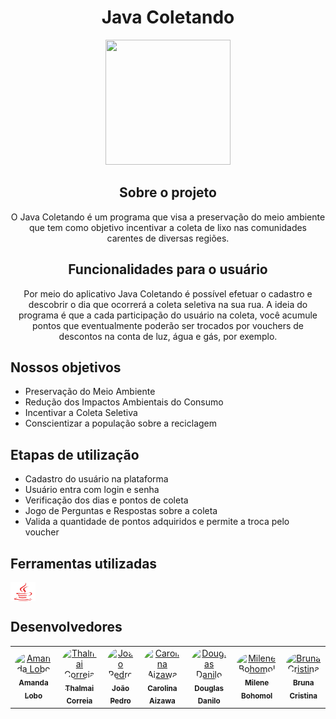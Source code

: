 <h1 align="center">Java Coletando</h1> 

<div align=center>

<img src="https://meiosustentavel.com.br/wp-content/uploads/2020/08/eco-3516734_1920-445x445.png" width=200px height=200px>


## Sobre o projeto 
<p> O Java Coletando é um programa que visa a preservação do meio ambiente que tem como objetivo incentivar a coleta de lixo nas comunidades carentes de diversas regiões. </p> 

## Funcionalidades para o usuário 

Por meio do aplicativo Java Coletando é possível efetuar o cadastro e descobrir o dia que ocorrerá a coleta seletiva na sua rua. A ideia do programa é que a cada participação do usuário na coleta, você acumule pontos que eventualmente poderão ser trocados por vouchers de descontos na conta de luz, água e gás, por exemplo.

</div>

## Nossos objetivos 

* Preservação do Meio Ambiente
* Redução dos Impactos Ambientais do Consumo
* Incentivar a Coleta Seletiva
* Conscientizar a população sobre a reciclagem

## Etapas de utilização

* Cadastro do usuário na plataforma
* Usuário entra com login e senha
* Verificação dos dias e pontos de coleta
* Jogo de Perguntas e Respostas sobre a coleta
* Valida a quantidade de pontos adquiridos e permite a troca pelo voucher


## Ferramentas utilizadas

<img align="center" alt="Java" height="30" width="40" src="https://raw.githubusercontent.com/devicons/devicon/master/icons/java/java-plain.svg">

## Desenvolvedores 

<table>
<tr>
<td align="center"><a href="https://github.com/amanda-lobo"><img style="border-radius: 50%;" src="https://github.com/amanda-lobo.png" width="100px;" alt="Amanda Lobo"/><br /><sub><b>Amanda Lobo</b></sub></a><br/></td>
<td align="center"><a href="https://github.com/ThalmaiCorreia"><img style="border-radius: 50%;" src="https://github.com/ThalmaiCorreia.png" width="100px;" alt="Thalmai Correia"/><br /><sub><b>Thalmai Correia</b></sub></a><br/></td> 
<td align="center"><a href="https://github.com/mweira"><img style="border-radius: 50%;" src="https://github.com/mweira.png" width="100px;" alt="João Pedro"/><br /><sub><b>João Pedro</b></sub></a><br/></td> 
<td align="center"><a href="https://github.com/ninaai517"><img style="border-radius: 50%;" src="https://github.com/ninaai517.png" width="100px;" alt="Carolina Aizawa"/><br /><sub><b>Carolina Aizawa</b></sub></a><br/></td> 
<td align="center"><a href="https://github.com/dogzeira"><img style="border-radius: 50%;" src="https://github.com/dogzeira.png" width="100px;" alt="Douglas Danilo"/><br /><sub><b>Douglas Danilo</b></sub></a><br/></td> 
<td align="center"><a href="https://github.com/mbohomol"><img style="border-radius: 50%;" src="https://github.com/mbohomol.png" width="100px;" alt="Milene Bohomol"/><br /><sub><b>Milene Bohomol</b></sub></a><br/></td> 
<td align="center"><a href="https://github.com/brunacr"><img style="border-radius: 50%;" src="https://github.com/brunacr.png" width="100px;" alt="Bruna Cristina"/><br /><sub><b>Bruna Cristina</b></sub></a><br/></td> 
</table>

